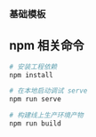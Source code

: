 ### 基础模板

## npm 相关命令

``` bash
# 安装工程依赖
npm install

# 在本地启动调试 serve
npm run serve

# 构建线上生产环境产物
npm run build

```
